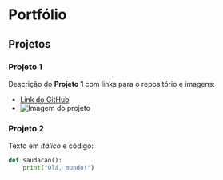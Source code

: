 # Portfólio

## Projetos

### Projeto 1

Descrição do **Projeto 1** com links para o repositório e imagens:

- [Link do GitHub](https://github.com)
- ![Imagem do projeto](https://via.placeholder.com/150)

### Projeto 2

Texto em *itálico* e código:

```python
def saudacao():
    print("Olá, mundo!")
